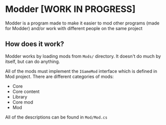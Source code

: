 # Modder [WORK IN PROGRESS]

Modder is a program made to make it easier to mod other programs (made for Modder) and/or work with different people on the same project

## How does it work?

Modder works by loading mods from `Mods/` directory. It doesn't do much by itself, but can do anything.

All of the mods must implement the `IGameMod` interface which is defined in Mod project.
There are different categories of mods:

* Core
* Core content
* Library
* Core mod
* Mod

All of the descriptions can be found in `Mod/Mod.cs`